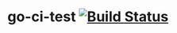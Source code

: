 # go-ci-test [![Build Status](https://travis-ci.org/frtmelody/go-ci-test.svg?branch=master)](https://travis-ci.org/frtmelody/go-ci-test)
